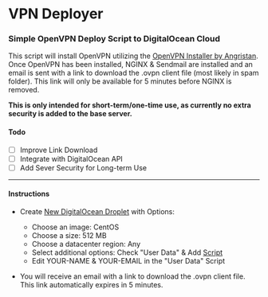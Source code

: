 # VPN Deployer
### Simple OpenVPN Deploy Script to DigitalOcean Cloud

This script will install OpenVPN utilizing the [OpenVPN Installer by Angristan](https://github.com/Angristan/OpenVPN-install).
Once OpenVPN has been installed, NGINX & Sendmail are installed and an email is sent with a link to download the .ovpn client file (most likely in spam folder). This link will only be available for 5 minutes before NGINX is removed.

**This is only intended for short-term/one-time use, as currently no extra security is added to the base server.**

#### Todo
- [ ] Improve Link Download
- [ ] Integrate with DigitalOcean API
- [ ] Add Sever Security for Long-term Use

----

####  Instructions
* Create [New DigitalOcean Droplet](https://cloud.digitalocean.com/droplets/new) with Options:
  * Choose an image: CentOS
  * Choose a size: 512 MB
  * Choose a datacenter region: Any
  * Select additional options: Check "User Data" & Add [Script](https://raw.githubusercontent.com/NathanZepol/VPN-Deployer/master/cloudvpndeploy.sh)
  * Edit YOUR-NAME & YOUR-EMAIL in the "User Data" Script

* You will receive an email with a link to download the .ovpn client file. This link automatically expires in 5 minutes.
